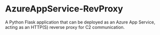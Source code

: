# AzureAppService-RevProxy
A Python Flask application that can be deployed as an Azure App Service, acting as an HTTP(S) reverse proxy for C2 communication.
